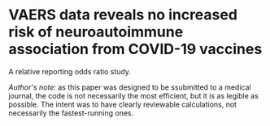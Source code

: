 # VAERS data reveals no increased risk of neuroautoimmune association from COVID-19 vaccines

A relative reporting odds ratio study.

_Author's note:_ as this paper was designed to be ssubmitted to a medical journal, the code is not necessarily the most efficient, but it is as legible as possible. The intent was to have clearly reviewable calculations, not necessarily the fastest-running ones.
